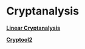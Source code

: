 # Cryptanalysis

[**Linear Cryptanalysis**](http://theamazingking.com/crypto-linear.php)

[**Cryptool2**](https://www.cryptool.org/en/cryptool2)

